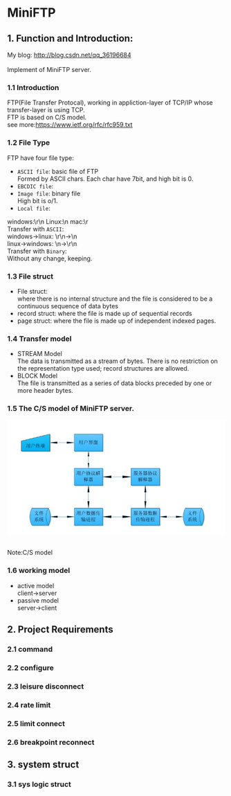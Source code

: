 # MiniFTP

## 1. Function and Introduction:
My blog: http://blog.csdn.net/qq_36196684<br>
<br>
Implement of MiniFTP server.<br>
### 1.1 Introduction
FTP(File Transfer Protocal), working in appliction-layer of TCP/IP whose transfer-layer is using TCP.<br>
FTP is based on C/S model.<br>
see more:https://www.ietf.org/rfc/rfc959.txt
### 1.2 File Type
FTP have four file type:<br>
*  `ASCII file`: basic file of FTP<br>
  Formed by ASCII chars. Each char have 7bit, and high bit is 0.<br>
*  `EBCDIC file`: <br>
*  `Image file`: binary file<br>
  High bit is o/1.<br>
*  `Local file`:<br>

windows:\r\n Linux:\n mac:\r<br>
Transfer with `ASCII`:<br>
windows->linux: \r\n->\n<br>
linux->windows: \n->\r\n<br>
Transfer with `Binary`:<br>
Without any change, keeping.<br>

### 1.3 File struct
* File struct:                  
where there is no internal structure and the file is considered to be a continuous sequence of data bytes
* record struct:
where the file is made up of sequential records
* page struct:
where the file is made up of independent indexed pages.
### 1.4 Transfer model
* STREAM Model<br>
The data is transmitted as a stream of bytes.  There is no
         restriction on the representation type used; record structures
         are allowed.<br>
* BLOCK Model<br>
The file is transmitted as a series of data blocks preceded by
         one or more header bytes.<br>
         
### 1.5 The C/S model of MiniFTP server.

![image](https://github.com/qinchao0525/MiniFTP/blob/master/pictures/C_S.jpg)

<br>Note:C/S model <br>
### 1.6 working model
* active model<br>
client->server
* passive model<br>
server->client
## 2. Project Requirements
### 2.1 command
### 2.2 configure
### 2.3 leisure disconnect
### 2.4 rate limit
### 2.5 limit connect
### 2.6 breakpoint reconnect
## 3. system struct
### 3.1 sys logic struct


